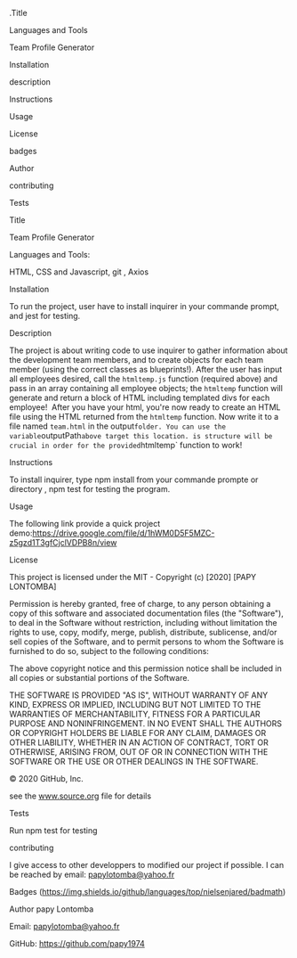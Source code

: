 
.Title

Languages and Tools

Team Profile Generator 

Installation

description

Instructions

Usage

License

badges

Author

contributing

Tests

Title 

Team Profile Generator


Languages and Tools:

 HTML, CSS and Javascript, git , Axios

Installation

To run the project, user have to install inquirer in your commande prompt, and jest for testing. 

Description

The project is about writing code to use inquirer to gather information about the development team members,
and to create objects for each team member (using the correct classes as blueprints!).
After the user has input all employees desired, call the `htmltemp.js` function (required
above) and pass in an array containing all employee objects; the `htmltemp` function will
generate and return a block of HTML including templated divs for each employee!
​
After you have your html, you're now ready to create an HTML file using the HTML
returned from the `htmltemp` function. Now write it to a file named `team.html` in the
output` folder. You can use the variable `outputPath` above target this location.
is structure will be crucial in order
for the provided `htmltemp` function to work!


Instructions

To install inquirer, type npm install from your commande prompte or directory , npm test for testing the program. 


Usage

The following link provide a quick project demo:https://drive.google.com/file/d/1hWM0D5F5MZC-z5gzd1T3gfCjclVDPB8n/view

License

This project is licensed under the MIT - Copyright (c) [2020] [PAPY LONTOMBA]

Permission is hereby granted, free of charge, to any person obtaining a copy of this software and associated documentation files (the "Software"), to deal in the Software without restriction, including without limitation the rights to use, copy, modify, merge, publish, distribute, sublicense, and/or sell copies of the Software, and to permit persons to whom the Software is furnished to do so, subject to the following conditions:

The above copyright notice and this permission notice shall be included in all copies or substantial portions of the Software.

THE SOFTWARE IS PROVIDED "AS IS", WITHOUT WARRANTY OF ANY KIND, EXPRESS OR IMPLIED, INCLUDING BUT NOT LIMITED TO THE WARRANTIES OF MERCHANTABILITY, FITNESS FOR A PARTICULAR PURPOSE AND NONINFRINGEMENT. IN NO EVENT SHALL THE AUTHORS OR COPYRIGHT HOLDERS BE LIABLE FOR ANY CLAIM, DAMAGES OR OTHER LIABILITY, WHETHER IN AN ACTION OF CONTRACT, TORT OR OTHERWISE, ARISING FROM, OUT OF OR IN CONNECTION WITH THE SOFTWARE OR THE USE OR OTHER DEALINGS IN THE SOFTWARE.

© 2020 GitHub, Inc.

see the www.source.org file for details

Tests

Run npm test for testing 

contributing

I give access to other developpers to modified our project if possible.  I can be reached by email: papylotomba@yahoo.fr

Badges
(https://img.shields.io/github/languages/top/nielsenjared/badmath)

Author
papy Lontomba

Email: papylotomba@yahoo.fr

GitHub: https://github.com/papy1974
